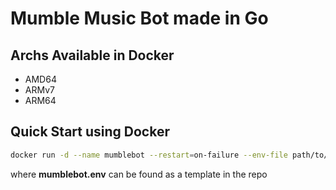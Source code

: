 # Mumble Music Bot made in Go

## Archs Available in Docker
- AMD64
- ARMv7
- ARM64

## Quick Start using Docker
```sh
docker run -d --name mumblebot --restart=on-failure --env-file path/to/mumblebot.env carlosra97/mumblebot
```
where **mumblebot.env** can be found as a template in the repo
